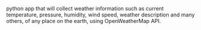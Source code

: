 python app that will collect weather information such as current temperature, pressure, humidity, wind speed, weather description and many others, of any place on the earth, using OpenWeatherMap API.
